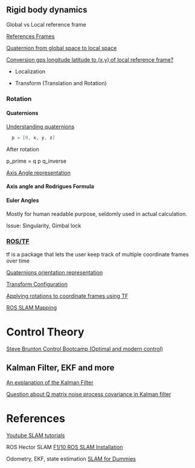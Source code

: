 ## Rigid body dynamics

Global vs Local reference frame

[References Frames](http://www.kwon3d.com/theory/transform/refrm.html)

[Quaternion from global space to local space](http://math.stackexchange.com/questions/1690239/quaternion-from-global-space-to-local-space)

[Conversion gps longitude latitude to (x,y) of local reference frame?](http://robotics.stackexchange.com/questions/10450/conversion-gps-longitude-latitude-to-x-y-of-local-reference-frame/10451)

  * Localization

  * Transform (Translation and Rotation)

### Rotation

#### Quaternions

[Understanding quaternions](https://www.3dgep.com/understanding-quaternions/)

```c
  p = [0, x, y, z]
```
  After rotation

  p_prime = q p q_inverse

[Axis Angle representation](https://en.wikipedia.org/wiki/Axis%E2%80%93angle_representation)

#### Axis angle and Rodrigues Formula

#### Euler Angles

Mostly for human readable purpose, seldomly used in actual calculation.

Issue: Singularity, Gimbal lock

### [ROS/TF](http://wiki.ros.org/tf)

tf is a package that lets the user keep track of multiple coordinate frames over time

[Quaternions orientation representation](http://answers.ros.org/question/9772/quaternions-orientation-representation/)

[Transform Configuration](http://wiki.ros.org/navigation/Tutorials/RobotSetup/TF#Transform_Configuration)

[Applying rotations to coordinate frames using TF](http://answers.ros.org/question/87726/applying-rotations-to-coordinate-frames-using-tf/)

[ROS SLAM Mapping](http://wiki.ros.org/slam_gmapping/Tutorials/MappingFromLoggedData)


# Control Theory

[Steve Brunton Control Bootcamp (Optimal and modern control)](https://www.youtube.com/watch?v=Pi7l8mMjYVE&list=PLMrJAkhIeNNR20Mz-VpzgfQs5zrYi085m)

## Kalman Filter, EKF and more

[An explanation of the Kalman Filter](http://math.stackexchange.com/questions/840662/an-explanation-of-the-kalman-filter)

[Question about Q matrix noise process covariance in Kalman filter](http://dsp.stackexchange.com/questions/21796/question-about-q-matrix-noise-process-covariance-in-kalman-filter)

# References 

[Youtube SLAM tutorials](https://www.youtube.com/watch?v=B2qzYCeT9oQ&index=1&list=PLpUPoM7Rgzi_7YWn14Va2FODh7LzADBSm)

ROS Hector SLAM
[F1/10 ROS SLAM Installation](http://f1tenth.org/lab_instructions/W3_T1_Using%20the%20Hector%20SLAM.pdf)

Odometry, EKF, state estimation
[SLAM for Dummies](https://ocw.mit.edu/courses/aeronautics-and-astronautics/16-412j-cognitive-robotics-spring-2005/projects/1aslam_blas_repo.pdf)

